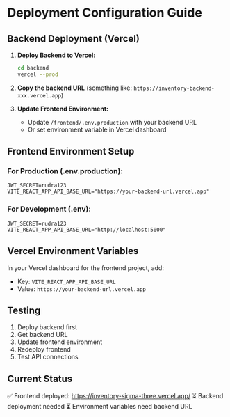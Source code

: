 # Deployment Configuration Guide

## Backend Deployment (Vercel)

1. **Deploy Backend to Vercel:**
   ```bash
   cd backend
   vercel --prod
   ```

2. **Copy the backend URL** (something like: `https://inventory-backend-xxx.vercel.app`)

3. **Update Frontend Environment:**
   - Update `/frontend/.env.production` with your backend URL
   - Or set environment variable in Vercel dashboard

## Frontend Environment Setup

### For Production (.env.production):
```env
JWT_SECRET=rudra123
VITE_REACT_APP_API_BASE_URL="https://your-backend-url.vercel.app"
```

### For Development (.env):
```env
JWT_SECRET=rudra123
VITE_REACT_APP_API_BASE_URL="http://localhost:5000"
```

## Vercel Environment Variables

In your Vercel dashboard for the frontend project, add:
- Key: `VITE_REACT_APP_API_BASE_URL`
- Value: `https://your-backend-url.vercel.app`

## Testing

1. Deploy backend first
2. Get backend URL
3. Update frontend environment
4. Redeploy frontend
5. Test API connections

## Current Status

✅ Frontend deployed: https://inventory-sigma-three.vercel.app/
⏳ Backend deployment needed
⏳ Environment variables need backend URL

